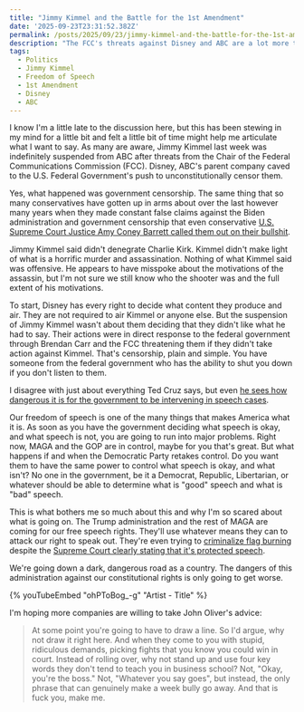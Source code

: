 ```yaml
---
title: "Jimmy Kimmel and the Battle for the 1st Amendment"
date: '2025-09-23T23:31:52.382Z'
permalink: /posts/2025/09/23/jimmy-kimmel-and-the-battle-for-the-1st-amendment/index.html
description: "The FCC's threats against Disney and ABC are a lot more than just about Jimmy Kimmel. They're about our 1st amendment right to freedom of speech."
tags:
  - Politics
  - Jimmy Kimmel
  - Freedom of Speech
  - 1st Amendment
  - Disney
  - ABC
---
```

I know I'm a little late to the discussion here, but this has been stewing in my mind for a little bit and felt a little bit of time might help me articulate what I want to say. As many are aware, Jimmy Kimmel last week was indefinitely suspended from ABC after threats from the Chair of the Federal Communications Commission (FCC). Disney, ABC's parent company caved to the U.S. Federal Government's push to unconstitutionally censor them.
<!-- excerpt -->

Yes, what happened was government censorship. The same thing that so many conservatives have gotten up in arms about over the last however many years when they made constant false claims against the Biden administration and government censorship that even conservative [U.S. Supreme Court Justice Amy Coney Barrett called them out on their bullshit](https://www.techdirt.com/2024/06/26/supreme-court-sees-through-the-nonsense-rejects-lower-courts-rulings-regarding-social-media-moderation/).

Jimmy Kimmel said didn't denegrate Charlie Kirk. Kimmel didn't make light of what is a horrific murder and assassination. Nothing of what Kimmel said was offensive. He appears to have misspoke about the motivations of the assassin, but I'm not sure we still know who the shooter was and the full extent of his motivations.

To start, Disney has every right to decide what content they produce and air. They are not required to air Kimmel or anyone else. But the suspension of Jimmy Kimmel wasn't about them deciding that they didn't like what he had to say. Their actions were in direct response to the federal government through Brendan Carr and the FCC threatening them if they didn't take action against Kimmel. That's censorship, plain and simple. You have someone from the federal government who has the ability to shut you down if you don't listen to them.

I disagree with just about everything Ted Cruz says, but even [he sees how dangerous it is for the government to be intervening in speech cases](https://www.cnbc.com/2025/09/19/ted-cruz-jimmy-kimmel-fcc-carr-mafia.html).

Our freedom of speech is one of the many things that makes America what it is. As soon as you have the government deciding what speech is okay, and what speech is not, you are going to run into major problems. Right now, MAGA and the GOP are in control, maybe for you that's great. But what happens if and when the Democratic Party retakes control. Do you want them to have the same power to control what speech is okay, and what isn't? No one in the government, be it a Democrat, Republic, Libertarian, or whatever should be able to determine what is "good" speech and what is "bad" speech.

This is what bothers me so much about this and why I'm so scared about what is going on. The Trump administration and the rest of MAGA are coming for our free speech rights. They'll use whatever means they can to attack our right to speak out. They're even trying to [criminalize flag burning](https://www.techdirt.com/2025/08/26/trump-wants-to-criminalize-free-speech-in-the-form-of-flag-burning/) despite the [Supreme Court clearly stating that it's protected speech](https://supreme.justia.com/cases/federal/us/491/397/).

We're going down a dark, dangerous road as a country. The dangers of this administration against our constitutional rights is only going to get worse.

{% youTubeEmbed "ohPToBog_-g" "Artist - Title" %}

I'm hoping more companies are willing to take John Oliver's advice:

> At some point you're going to have to draw a line. So I'd argue, why not draw it right here. And when they come to you with stupid, ridiculous demands, picking fights that you know you could win in court. Instead of rolling over, why not stand up and use four key words they don't tend to teach you in business school? Not, "Okay, you're the boss." Not, "Whatever you say goes", but instead, the only phrase that can genuinely make a week bully go away. And that is fuck you, make me.